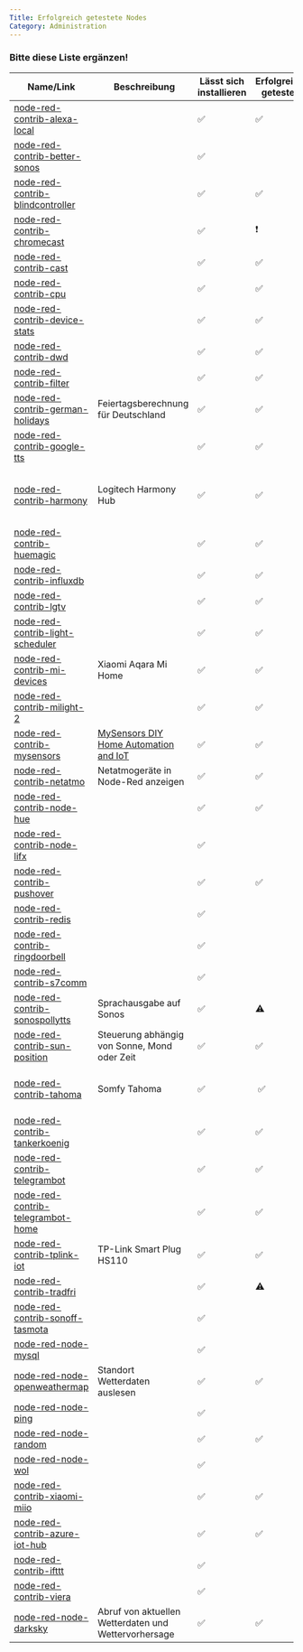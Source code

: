 ```yaml
---
Title: Erfolgreich getestete Nodes
Category: Administration
---
```


### Bitte diese Liste ergänzen!

| Name/Link | Beschreibung | Lässt sich installieren | Erfolgreich getestet | Anmerkungen |
| --------- | ------------ | ----------------------- | -------------------- | ----------- |
| [node-red-contrib-alexa-local](https://flows.nodered.org/node/node-red-contrib-alexa-local) | | ✅| ✅ | |
| [node-red-contrib-better-sonos](https://flows.nodered.org/node/node-red-contrib-better-sonos) | | ✅| | |
| [node-red-contrib-blindcontroller](https://flows.nodered.org/node/node-red-contrib-blindcontroller) | | ✅ | ✅ | | 
| [node-red-contrib-chromecast](https://flows.nodered.org/node/node-red-contrib-chromecast) | | ✅ | :exclamation: | Achtung! Ein Verbindungsabbruch verursacht einen RedMatic absturz. [Issue #7](https://github.com/hobbyquaker/RedMatic/issues/7) |
| [node-red-contrib-cast](https://flows.nodered.org/node/node-red-contrib-cast) | | ✅ | ✅ | ist der Nachfolger zu [node-red-contrib-chromecast](https://flows.nodered.org/node/node-red-contrib-chromecast) |
| [node-red-contrib-cpu](https://flows.nodered.org/node/node-red-contrib-cpu) | | ✅ | ✅ | |
| [node-red-contrib-device-stats](https://flows.nodered.org/node/node-red-contrib-device-stats) | | ✅ | ✅ | |
| [node-red-contrib-dwd](https://flows.nodered.org/node/node-red-contrib-dwd) | | ✅ | ✅ | |
| [node-red-contrib-filter](https://flows.nodered.org/node/node-red-contrib-filter) | | ✅ |✅  | |
| [node-red-contrib-german-holidays](https://www.npmjs.com/package/node-red-contrib-german-holidays) | Feiertagsberechnung für Deutschland | ✅ | ✅ | |
| [node-red-contrib-google-tts](https://flows.nodered.org/node/node-red-contrib-google-tts) | | ✅ | ✅ | |
| [node-red-contrib-harmony](https://flows.nodered.org/node/node-red-contrib-harmony) | Logitech Harmony Hub | ✅ | ✅ | Installation dauert aufgrund von Dependencies die via `git clone` installiert werden aussergewöhnlich lang, UI spiegelt Installationsfortschritt nicht richtig wieder (Spinner verschwindet verfrüht), Geduld notwendig, nicht erneut auf _Install_ klicken! | 
| [node-red-contrib-huemagic](https://flows.nodered.org/node/node-red-contrib-huemagic) | | ✅ | ✅ | |
| [node-red-contrib-influxdb](https://flows.nodered.org/node/node-red-contrib-influxdb) | | ✅ | ✅ | |
| [node-red-contrib-lgtv](https://flows.nodered.org/node/node-red-contrib-lgtv) | | ✅ | ✅ | |
| [node-red-contrib-light-scheduler](https://flows.nodered.org/node/node-red-contrib-light-scheduler) | | ✅ | ✅ | |
| [node-red-contrib-mi-devices](https://flows.nodered.org/node/node-red-contrib-mi-devices) | Xiaomi Aqara Mi Home | ✅ | ✅ | |
| [node-red-contrib-milight-2](https://flows.nodered.org/node/node-red-contrib-milight-2) | | ✅ | ✅ | |
| [node-red-contrib-mysensors](https://github.com/tbowmo/node-red-contrib-mysensors) | [MySensors DIY Home Automation and IoT](https://www.mysensors.org/) | ✅ | ✅ | |
| [node-red-contrib-netatmo](https://flows.nodered.org/node/node-red-contrib-netatmo) |Netatmogeräte in Node-Red anzeigen| ✅ |✅ |benötigt API-Key und Mac-Adresse des Gerätes |
| [node-red-contrib-node-hue](https://flows.nodered.org/node/node-red-contrib-node-hue) | | ✅ | ✅ | |
| [node-red-contrib-node-lifx](https://flows.nodered.org/node/node-red-contrib-node-lifx) | | ✅ | | |
| [node-red-contrib-pushover](https://flows.nodered.org/node/node-red-contrib-pushover) | | ✅ | ✅ | |
| [node-red-contrib-redis](https://flows.nodered.org/node/node-red-contrib-redis) | | ✅ | | |
| [node-red-contrib-ringdoorbell](https://flows.nodered.org/node/node-red-contrib-ringdoorbell) | | ✅ | | |
| [node-red-contrib-s7comm](https://flows.nodered.org/node/node-red-contrib-s7comm) | | ✅ | | |
| [node-red-contrib-sonospollytts](https://flows.nodered.org/node/node-red-contrib-sonospollytts) | Sprachausgabe auf Sonos | ✅ |⚠️ | Node-RED Port muss auf `80` konfiguriert werden |
| [node-red-contrib-sun-position](https://github.com/Hypnos3/node-red-contrib-sun-position) | Steuerung abhängig von Sonne, Mond oder Zeit | ✅ | ✅ | |
| [node-red-contrib-tahoma](https://github.com/hobbyquaker/RedMatic/issues/70) | Somfy Tahoma | ✅ | ✅ | siehe https://github.com/hobbyquaker/RedMatic/issues/70 https://github.com/nikkow/node-red-contrib-tahoma/pull/7| 
| [node-red-contrib-tankerkoenig](https://flows.nodered.org/node/node-red-contrib-tankerkoenig) | | ✅ | ✅ | benötigt [API Key](https://creativecommons.tankerkoenig.de/) | 
| [node-red-contrib-telegrambot](https://flows.nodered.org/node/node-red-contrib-telegrambot) | | ✅ | ✅ | |
| [node-red-contrib-telegrambot-home](https://flows.nodered.org/node/node-red-contrib-telegrambot-home) | | ✅ | ✅ |Interaktion mit Telegrambot über Commands vereinfacht gegenüber herkömmlichem telegrambot |
| [node-red-contrib-tplink-iot](https://flows.nodered.org/node/node-red-contrib-tplink-iot)  | TP-Link Smart Plug HS110 | ✅ | ✅ | |
| [node-red-contrib-tradfri](https://flows.nodered.org/node/node-red-contrib-tradfri) | | ✅ |⚠️  | siehe https://github.com/rdmtc/RedMatic/issues/131|
| [node-red-contrib-sonoff-tasmota](https://flows.nodered.org/node/node-red-contrib-sonoff-tasmota) | | ✅ | | |
| [node-red-node-mysql](https://flows.nodered.org/node/node-red-node-mysql) | | ✅ | | |
| [node-red-node-openweathermap](https://flows.nodered.org/node/node-red-node-openweathermap) |Standort Wetterdaten auslesen | ✅ | ✅ | benötigt [API Key](http://openweathermap.org/appid) | 
| [node-red-node-ping](https://flows.nodered.org/node/node-red-node-ping) | | ✅ | | |
| [node-red-node-random](https://flows.nodered.org/node/node-red-node-random) | | ✅ | ✅ | |
| [node-red-node-wol](https://flows.nodered.org/node/node-red-node-wol) | | ✅ | | |
| [node-red-contrib-xiaomi-miio](https://flows.nodered.org/node/node-red-contrib-xiaomi-miio) |  | ✅ | ✅ | |
| [node-red-contrib-azure-iot-hub](https://www.npmjs.com/package/node-red-contrib-azure-iot-hub) | | ✅ |✅ |benötigt Azure subscription und aktivierten [IoT Hub](https://azure.microsoft.com/de-de/services/iot-hub/)|
| [node-red-contrib-ifttt](https://github.com/diegopamio/node-red-contrib-ifttt) | | ✅ | |benötigt IFTTT Account https://ifttt.com/ |
| [node-red-contrib-viera](https://flows.nodered.org/node/node-red-contrib-viera) | | ✅ | | |
| [node-red-node-darksky](https://www.npmjs.com/package/node-red-node-darksky) |Abruf von aktuellen Wetterdaten und Wettervorhersage | ✅ | ✅ |benötigt [API](https://darksky.net/dev/) |